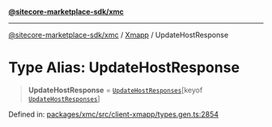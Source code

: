 [**@sitecore-marketplace-sdk/xmc**](../../../../README.md)

***

[@sitecore-marketplace-sdk/xmc](../../../../README.md) / [Xmapp](../README.md) / UpdateHostResponse

# Type Alias: UpdateHostResponse

> **UpdateHostResponse** = [`UpdateHostResponses`](UpdateHostResponses.md)\[keyof [`UpdateHostResponses`](UpdateHostResponses.md)\]

Defined in: [packages/xmc/src/client-xmapp/types.gen.ts:2854](https://github.com/Sitecore/marketplace-sdk/blob/047115917e8843232ba2a4ba284b67585698b1c5/packages/xmc/src/client-xmapp/types.gen.ts#L2854)
